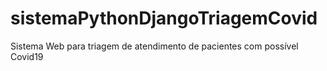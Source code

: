 # sistemaPythonDjangoTriagemCovid
 Sistema Web para triagem de atendimento de pacientes com possível Covid19

